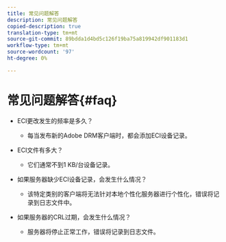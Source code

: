 ```yaml
---
title: 常见问题解答
description: 常见问题解答
copied-description: true
translation-type: tm+mt
source-git-commit: 89bdda1d4bd5c126f19ba75a819942df901183d1
workflow-type: tm+mt
source-wordcount: '97'
ht-degree: 0%

---
```



# 常见问题解答{#faq}

* ECI更改发生的频率是多久？
   * 每当发布新的Adobe DRM客户端时，都会添加ECI设备记录。

* ECI文件有多大？
   * 它们通常不到1 KB/台设备记录。

* 如果服务器缺少ECI设备记录，会发生什么情况？
   * 该特定类别的客户端将无法针对本地个性化服务器进行个性化，错误将记录到日志文件中。

* 如果服务器的CRL过期，会发生什么情况？
   * 服务器将停止正常工作，错误将记录到日志文件。